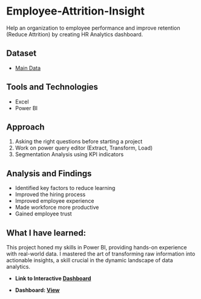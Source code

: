 # Employee-Attrition-Insight
Help an organization to employee performance and improve retention (Reduce Attrition) by creating HR Analytics dashboard.
## Dataset
-	<a href="https://github.com/Pravin12131/Employee-Attrition-Insight/blob/main/HR_Analytics.xlsx">Main Data</a>
## Tools and Technologies
-	Excel
-	Power BI
## Approach
1.	Asking the right questions before starting a project
2.	Work on power query editor (Extract, Transform, Load)
3.	Segmentation Analysis using KPI indicators
## Analysis and Findings
-	Identified key factors to reduce learning
-	Improved the hiring process
-	Improved employee experience 
-	Made workforce more productive
-	Gained employee trust

## What I have learned:
This project honed my skills in Power BI, providing hands-on experience with real-world data. I mastered the art of transforming raw information into actionable insights, a skill crucial in the dynamic landscape of data analytics.


-	**Link to Interactive <a href="https://github.com/Pravin12131/Employee-Attrition-Insight/blob/main/HR%20Analytics%20Dashboard.pbix">Dashboard</a>**

-	**Dashboard: <a href="https://github.com/Pravin12131/Employee-Attrition-Insight/blob/main/HR%20Analytics%20Dashboard.pdf">View</a>**
